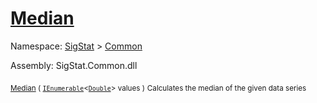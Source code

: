 # [Median](./MathHelper-100663401.md)

Namespace: [SigStat]() > [Common](./../README.md)

Assembly: SigStat.Common.dll

<sub>[Median](./MathHelper-100663401.md) ( [`IEnumerable`](https://docs.microsoft.com/en-us/dotnet/api/System.Collections.Generic.IEnumerable-1)\<[`Double`](https://docs.microsoft.com/en-us/dotnet/api/System.Double)> values )</sub>              <sub>Calculates the median of the given data series</sub>
